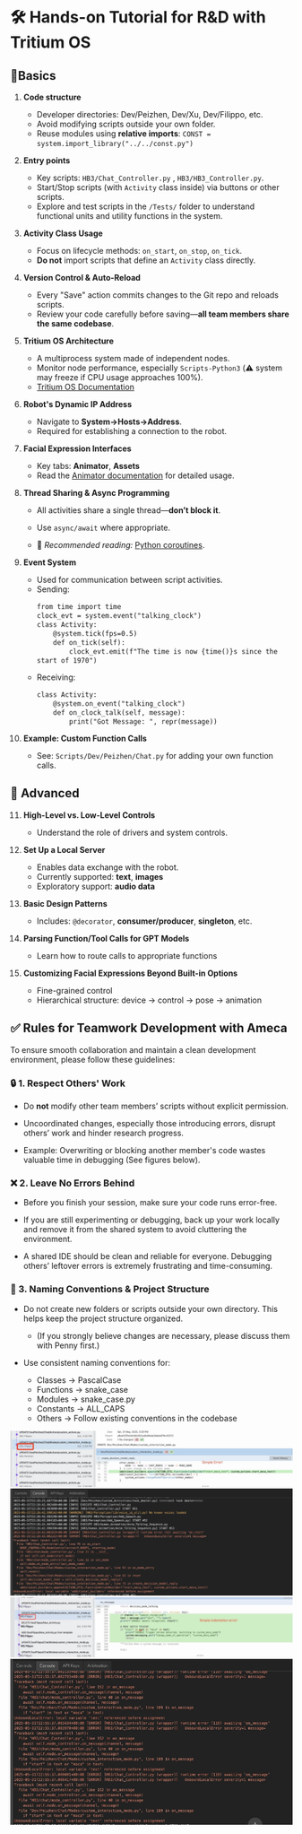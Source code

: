 # 🛠️ Hands-on Tutorial for R&D with Tritium OS

## 🔰Basics
1. **Code structure**
    - Developer directories: Dev/Peizhen, Dev/Xu, Dev/Filippo, etc.
    - Avoid modifying scripts outside your own folder.
    - Reuse modules using **relative imports**: ```CONST = system.import_library("../../const.py")```

2. **Entry points** 
    - Key scripts: ```HB3/Chat_Controller.py``` , ```HB3/HB3_Controller.py```.
    - Start/Stop scripts (with ```Activity``` class inside) via buttons or other scripts.
    - Explore and test scripts in the ```/Tests/``` folder to understand functional units and utility functions in the system.

3. **Activity Class Usage**
    - Focus on lifecycle methods: ```on_start```, ```on_stop```, ```on_tick```.
    - **Do not** import scripts that define an ```Activity``` class directly.

4. **Version Control & Auto-Reload**
    - Every "Save" action commits changes to the Git repo and reloads scripts.
    - Review your code carefully before saving—**all team members share the same codebase**.

5. **Tritium OS Architecture**
    - A multiprocess system made of independent nodes.
    - Monitor node performance, especially ```Scripts-Python3``` (⚠️ system may freeze if CPU usage approaches 100%).
    - [Tritium OS Documentation](https://docs.engineeredarts.co.uk/user/tritium-os)


6. **Robot's Dynamic IP Address**
    - Navigate to **System->Hosts->Address**.
    - Required for establishing a connection to the robot.

7. **Facial Expression Interfaces**
    - Key tabs: **Animator**, **Assets**
    - Read the [Animator documentation](https://docs.engineeredarts.co.uk/en/user/tritium_ide_animator) for detailed usage.


8. **Thread Sharing & Async Programming**

    - All activities share a single thread—**don’t block it**.

    - Use ```async/await``` where appropriate.

    - 📖 *Recommended reading:* [Python coroutines](https://realpython.com/async-io-python/).

9. **Event System**
    - Used for communication between script activities.
    - Sending:
        ```
        from time import time
        clock_evt = system.event("talking_clock")
        class Activity:
            @system.tick(fps=0.5)
            def on_tick(self):
                clock_evt.emit(f"The time is now {time()}s since the start of 1970")
        ```
    - Receiving:
        ```
        class Activity:
            @system.on_event("talking_clock")
            def on_clock_talk(self, message):
                print("Got Message: ", repr(message))
        ```

10. **Example: Custom Function Calls**
    - See: ```Scripts/Dev/Peizhen/Chat.py``` for adding your own function calls.


## 🚀 Advanced
11. **High-Level vs. Low-Level Controls**
    - Understand the role of drivers and system controls.

12. **Set Up a Local Server**
    - Enables data exchange with the robot.
    - Currently supported: **text**, **images**
    - Exploratory support: **audio data**


13. **Basic Design Patterns**
    - Includes: ```@decorator```, **consumer/producer**, **singleton**, etc.

14. **Parsing Function/Tool Calls for GPT Models**
    - Learn how to route calls to appropriate functions 

15. **Customizing Facial Expressions Beyond Built-in Options**
    - Fine-grained control
    - Hierarchical structure: device → control → pose → animation

## ✅ Rules for Teamwork Development with Ameca
To ensure smooth collaboration and maintain a clean development environment, please follow these guidelines:

### 🔒 1. Respect Others' Work

 - Do **not** modify other team members’ scripts without explicit permission.

 - Uncoordinated changes, especially those introducing errors, disrupt others’ work and hinder research progress.

 - Example: Overwriting or blocking another member's code wastes valuable time in debugging (See figures below).

### ❌ 2. Leave No Errors Behind
 - Before you finish your session, make sure your code runs error-free.

 - If you are still experimenting or debugging, back up your work locally and remove it from the shared system to avoid cluttering the environment.

 - A shared IDE should be clean and reliable for everyone. Debugging others’ leftover errors is extremely frustrating and time-consuming.

### 🧱 3. Naming Conventions & Project Structure
 - Do not create new folders or scripts outside your own directory. This helps keep the project structure organized.

    - (If you strongly believe changes are necessary, please discuss them with Penny first.)

 - Use consistent naming conventions for:
    - Classes → PascalCase
    - Functions → snake_case
    - Modules → snake_case.py
    - Constants → ALL_CAPS
    - Others → Follow existing conventions in the codebase


![alt text](../Assets/img/write_others_errors.jpg)
![](../Assets/img/write_others_errors_evidence.jpg)
![](../Assets/img/write_others_errors2.jpg)
![](../Assets/img/write_others_errors2_evidence.jpg)